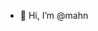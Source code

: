 - 👋 Hi, I’m @mahn

<!---
mahn/mahn is a ✨ special ✨ repository because its `README.md` (this file) appears on your GitHub profile.
You can click the Preview link to take a look at your changes.
--->
